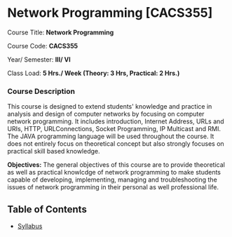 # Network Programming [CACS355]

Course Title: **Network Programming**

Course Code: **CACS355**

Year/ Semester: **III/ VI**

Class Load: **5 Hrs./ Week (Theory: 3 Hrs, Practical: 2 Hrs.)**

### Course Description

<p align="justify">

This course is designed to extend students' knowledge and practice in analysis and design of computer networks by focusing on computer network programming. It includes introduction, Internet Address, URLs and URIs, HTTP, URLConnections, Socket Programming, IP Multicast and RMI. The JAVA programming language will be used throughout the course. It does not entirely focus on theoretical concept but also strongly focuses on practical skill based knowledge.
</p>

<p align="justify">

<b>Objectives:</b>
The general objectives of this course are to provide theoretical as well as practical knowlcdge of network programming to make students capable of developing, implementing, managing and troubleshooting the issues of network programming in their personal as well professional life.

</p>

## Table of Contents

- [Syllabus](./syllabus.md)